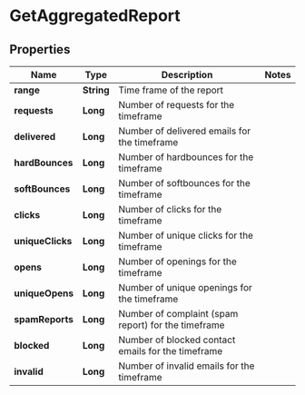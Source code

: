 
# GetAggregatedReport

## Properties
Name | Type | Description | Notes
------------ | ------------- | ------------- | -------------
**range** | **String** | Time frame of the report | 
**requests** | **Long** | Number of requests for the timeframe | 
**delivered** | **Long** | Number of delivered emails for the timeframe | 
**hardBounces** | **Long** | Number of hardbounces for the timeframe | 
**softBounces** | **Long** | Number of softbounces for the timeframe | 
**clicks** | **Long** | Number of clicks for the timeframe | 
**uniqueClicks** | **Long** | Number of unique clicks for the timeframe | 
**opens** | **Long** | Number of openings for the timeframe | 
**uniqueOpens** | **Long** | Number of unique openings for the timeframe | 
**spamReports** | **Long** | Number of complaint (spam report) for the timeframe | 
**blocked** | **Long** | Number of blocked contact emails for the timeframe | 
**invalid** | **Long** | Number of invalid emails for the timeframe | 




